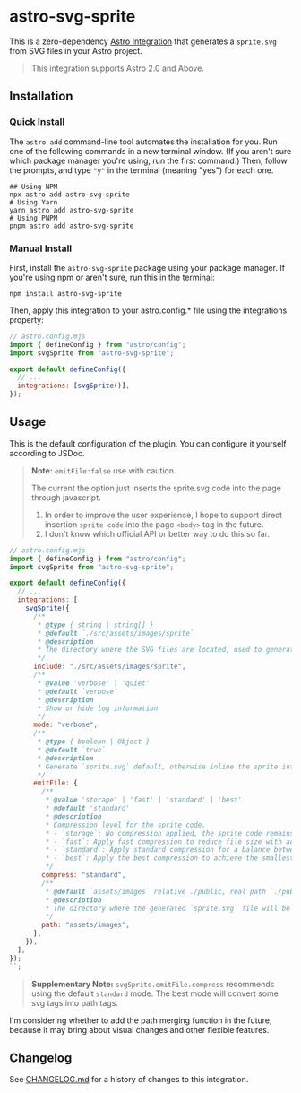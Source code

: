 # astro-svg-sprite

This is a zero-dependency [Astro Integration](https://docs.astro.build/en/guides/integrations-guide/) that generates a `sprite.svg` from SVG files in your Astro project.

> This integration supports Astro 2.0 and Above.

## Installation

### Quick Install

The `astro add` command-line tool automates the installation for you. Run one of the following commands in a new terminal window. (If you aren't sure which package manager you're using, run the first command.) Then, follow the prompts, and type `"y"` in the terminal (meaning "yes") for each one.

```dash
## Using NPM
npx astro add astro-svg-sprite
# Using Yarn
yarn astro add astro-svg-sprite
# Using PNPM
pnpm astro add astro-svg-sprite
```

### Manual Install

First, install the `astro-svg-sprite` package using your package manager. If you're using npm or aren't sure, run this in the terminal:

```dash
npm install astro-svg-sprite
```

Then, apply this integration to your astro.config.\* file using the integrations property:

```js
// astro.config.mjs
import { defineConfig } from "astro/config";
import svgSprite from "astro-svg-sprite";

export default defineConfig({
  // ...
  integrations: [svgSprite()],
});
```

## Usage

This is the default configuration of the plugin. You can configure it yourself according to JSDoc.

> **Note:** `emitFile:false` use with caution.
> 
> The current the option just inserts the sprite.svg code into the page through javascript.
>
> 1. In order to improve the user experience, I hope to support direct insertion `sprite code` into the page `<body>` tag in the future.
> 2. I don't know which official API or better way to do this so far.

```js
// astro.config.mjs
import { defineConfig } from "astro/config";
import svgSprite from "astro-svg-sprite";

export default defineConfig({
  // ...
  integrations: [
    svgSprite({
      /**
       * @type { string | string[] }
       * @default `./src/assets/images/sprite`
       * @description
       * The directory where the SVG files are located, used to generate `sprite.svg` file.
       */
      include: "./src/assets/images/sprite",
      /**
       * @value 'verbose' | 'quiet'
       * @default `verbose`
       * @description
       * Show or hide log information
       */
      mode: "verbose",
      /**
       * @type { boolean | Object }
       * @default `true`
       * @description
       * Generate `sprite.svg` default, otherwise inline the sprite into the webpage.
       */
      emitFile: {
        /**
         * @value 'storage' | 'fast' | 'standard' | 'best'
         * @default 'standard'
         * @description
         * Compression level for the sprite code.
         * - `storage`: No compression applied, the sprite code remains as-is.
         * - `fast`: Apply fast compression to reduce file size with acceptable performance.
         * - `standard`: Apply standard compression for a balance between file size and compression time (default).
         * - `best`: Apply the best compression to achieve the smallest file size, but with potentially longer compression time.
         */
        compress: "standard",
        /**
         * @default `assets/images` relative ./public, real path `./public/assets/images`
         * @description
         * The directory where the generated `sprite.svg` file will be stored.
         */
        path: "assets/images",
      },
    }),
  ],
});
``;
```

> **Supplementary Note:** `svgSprite.emitFile.compress` recommends using the default `standard` mode. The best mode will convert some svg tags into path tags.

I'm considering whether to add the path merging function in the future, because it may bring about visual changes and other flexible features.

## Changelog

See [CHANGELOG.md](CHANGELOG.md) for a history of changes to this integration.
